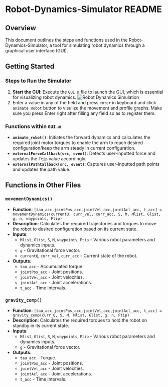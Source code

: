 # Robot-Dynamics-Simulator README

## Overview
This document outlines the steps and functions used in the Robot-Dynamics-Simulator, a tool for simulating robot dynamics through a graphical user interface (GUI).

## Getting Started
### Steps to Run the Simulator
1. **Start the GUI**: Execute the `GUI.m` file to launch the GUI, which is essential for visualizing robot dynamics.
![Robot Dynamics Simulation](Capture.JPG)
2. Enter a value in any of the field and press `enter` in keyboard and click `animate Robot` button to visulize the movement and profile graphs. Make sure you press Enter right after filling any field so as to register them.


### Functions within `GUI.m`
- **`animate_robot()`**: Initiates the forward dynamics and calculates the required joint motor torques to enable the arm to reach desired configuration/keep the arm steady in current configuration.
- **`externalForceCallback(src, event)`**: Detects user-inputted force and updates the `Ftip` value accordingly.
- **`externalPathCallback(src, event)`**: Captures user-inputted path points and updates the path value.

## Functions in Other Files

### `movementDynamics()`
- **Function**: `[tau_acc,jointPos_acc,jointVel_acc,jointAcl_acc, t_acc] = movementDynamics(currentQ, curr_vel, curr_acc, S, M, Mlist, Glist, g, n, waypoints, Ftip)`
- **Description**: Calculates the required trajectories and torques to move the robot to desired configuration based on its current state.
- **Inputs**:
  - `Mlist`, `Glist`, `S`, `M`, `waypoints`, `Ftip` - Various robot parameters and dynamics inputs.
  - `g` - Gravitational force vector.
  - `currentQ`, `curr_vel`, `curr_acc` - Current state of the robot.
- **Outputs**:
  - `tau_acc` - Accumulated torque.
  - `jointPos_acc` - Joint positions.
  - `jointVel_acc` - Joint velocities.
  - `jointAcl_acc` - Joint accelerations.
  - `t_acc` - Time intervals.

### `gravity_comp()`
- **Function**: `[tau_acc,jointPos_acc,jointVel_acc,jointAcl_acc, t_acc] = gravity_comp(curr_Q, S, M, Mlist, Glist, g, n, Ftip)`
- **Description**: Calculates the required torques to hold the robot on standby in its current state.
- **Inputs**:
  - `Mlist`, `Glist`, `S`, `M`, `waypoints`, `Ftip` - Various robot parameters and dynamics inputs.
  - `g` - Gravitational force vector.
- **Outputs**:
  - `tau_acc` - Torque.
  - `jointPos_acc` - Joint positions.
  - `jointVel_acc` - Joint velocities.
  - `jointAcl_acc` - Joint accelerations.
  - `t_acc` - Time intervals.

